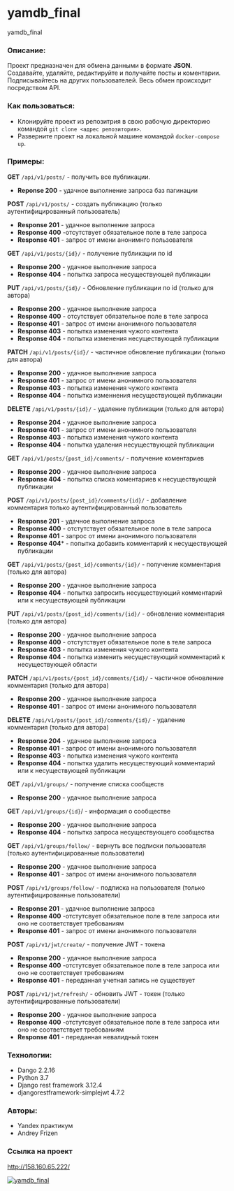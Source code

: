 # yamdb_final
yamdb_final

### Описание:
Проект предназначен для обмена данными в формате **JSON**. Создавайте, удаляйте, редактируйте и получайте посты и коментарии. Подписывайтесь на других пользователей. Весь обмен происходит посредством API.

### Как пользоваться:
- Клонируйте проект из репозитрия в свою рабочую директорию командой ```git clone <адрес репозитория>```.
- Разверните проект на локальной машине командой ```docker-compose up```.

### Примеры:
**GET** ```/api/v1/posts/``` - получить все публикации.
- **Reponse 200**  - удачное выполнение запроса баз пагинации

**POST** ```/api/v1/posts/``` - создать публикацию (только аутентифицированный пользователь)
 - **Response 201** - удачное выполнение запроса
 - **Response 400** -отсутствует обязательное поле в теле запроса
 - **Response 401** - запрос от имени анонимнго пользователя


 **GET** ```/api/v1/posts/{id}/``` - получение публикации по id
- **Response 200** - удачное выполнение запроса
- **Response 404** - попытка запроса несуществующей публикации
 
**PUT** ```/api/v1/posts/{id}/``` - Обновление публикации по id (только для автора)
- **Response 200** - удачное выполнение запроса
- **Response 400** - отсутствует обязательное поле в теле запроса
- **Response 401** - запрос от имени анонимного пользователя
- **Response 403** - попытка изменения чужого контента
- **Response 404** - попытка изменения несуществующей публикации

**PATCH** ```/api/v1/posts/{id}/``` - частичное обновление публикации (только для автора)
- **Response 200** - удачное выполнение запроса
- **Response 401** - запрос от имени анонимного пользователя
- **Response 403** - попытка изменения чужого контента
- **Response 404** - попытка изменнения несуществующей публикации

**DELETE** ```/api/v1/posts/{id}/``` - удаление публикации (только для автора)
- **Response 204** - удачное выполнение запроса
- **Response 401** - запрос от имени анонимного пользователя
- **Response 403** - попытка изменения чужого контента
- **Response 404** - попытка удаления несуществующей публикации

**GET** ```/api/v1/posts/{post_id}/comments/``` - получение коментариев
- **Response 200** - удачное выполнение запроса
- **Response 404** - попытка списка коментариев к несуществующей публикации

**POST** ```/api/v1/posts/{post_id}/comments/{id}/``` - добавление комментария только аутентифицированный пользователь
- **Response 201** - удачное выполнение запроса
- **Response 400** - отстутствует обязательное поле в теле запроса
- **Response 401** - запрос от имени анонимного пользователя
- **Response 404*** - попытка добавить комментарий к несуществующей публикации

**GET** ```/api/v1/posts/{post_id}/comments/{id}/``` - получение комментария (только для автора)
- **Response 200** - удачное выполнение запроса
- **Response 404** - попытка запросить несуществующий комментарий или к несуществующей публикации

**PUT** ```/api/v1/posts/{post_id}/comments/{id}/``` - обновление комментария (только для автора)
- **Response 200** - удачное выполнение запроса
- **Response 400** - отстутствует обязательное поле в теле запроса
- **Response 403** - попытка изменения чужого контента
- **Response 404** - попытка изменить несуществующий комментарий к несуществующей области

**PATCH** ```/api/v1/posts/{post_id}/comments/{id}/``` - частичное обновление комментария (только для автора)
- **Response 200** - удачное выполнение запроса
- **Response 401** - запрос от имени анонимного пользователя

**DELETE** ```/api/v1/posts/{post_id}/comments/{id}/``` - удаление комментария (только для автора)
- **Response 204** - удачное выполнение запроса
- **Response 401** - запрос от имени анонимного пользователя
- **Response 403** - попытка изменения чужого контента
- **Response 404** - попытка удалить несуществующий комментарий или к несуществующей публикации

**GET** ```/api/v1/groups/``` - получение списка сообществ
- **Response 200** - удачное выполнение запроса

**GET** ```/api/v1/groups/{id}```/ - информация о сообществе
- **Response 200** - удачное выполнение запроса
- **Response 404** - попытка запроса несуществующего сообщества

**GET** ```/api/v1/groups/follow/``` - вернуть все подписки пользователя (только аутентифицированные пользователи)
- **Response 200** - удачное выполнение запроса
- **Response 401** - запрос от имени анонимного пользователя

**POST** ```/api/v1/groups/follow/``` - подписка на пользователя (только аутентифицированные пользователи)
- **Response 201** - удачное выполнение запроса
- **Response 400** -отстутсвует обязательное поле в теле запроса или оно не соответствует требованиям
- **Response 401** - запрос от имени анонимного пользователя

**POST** ```/api/v1/jwt/create/``` - получение JWT - токена
- **Response 200** - удачное выполнение запроса
- **Response 400** -отстутсвует обязательное поле в теле запроса или оно не соответствует требованиям
- **Response 401** - переданная учетная запись не существует

**POST** ```/api/v1/jwt/refresh/``` - обновить JWT - токен (только аутентифицированные пользователи)
- **Response 200** - удачное выполнение запроса
- **Response 400** -отстутсвует обязательное поле в теле запроса или оно не соответствует требованиям
- **Response 401** - переданная невалидный токен

### Технологии:
* Dango 2.2.16
* Python 3.7
* Django rest framework 3.12.4
* djangorestframework-simplejwt 4.7.2

### Авторы:
- Yandex практикум
- Andrey Frizen

### Ссылка на проект
http://158.160.65.222/

[![yamdb_final](https://github.com/frizzz17/yamdb_final/actions/workflows/yamdb_workflow.yml/badge.svg)](https://github.com/frizzz17/yamdb_final/actions)

